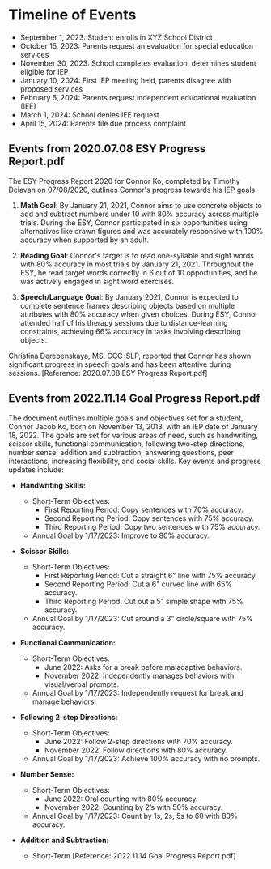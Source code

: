 # Timeline of Events

- September 1, 2023: Student enrolls in XYZ School District
- October 15, 2023: Parents request an evaluation for special education services
- November 30, 2023: School completes evaluation, determines student eligible for IEP
- January 10, 2024: First IEP meeting held, parents disagree with proposed services
- February 5, 2024: Parents request independent educational evaluation (IEE)
- March 1, 2024: School denies IEE request
- April 15, 2024: Parents file due process complaint

## Events from 2020.07.08 ESY Progress Report.pdf
The ESY Progress Report 2020 for Connor Ko, completed by Timothy Delavan on 07/08/2020, outlines Connor's progress towards his IEP goals. 

1. **Math Goal**: By January 21, 2021, Connor aims to use concrete objects to add and subtract numbers under 10 with 80% accuracy across multiple trials. During the ESY, Connor participated in six opportunities using alternatives like drawn figures and was accurately responsive with 100% accuracy when supported by an adult.

2. **Reading Goal**: Connor's target is to read one-syllable and sight words with 80% accuracy in most trials by January 21, 2021. Throughout the ESY, he read target words correctly in 6 out of 10 opportunities, and he was actively engaged in sight word exercises.

3. **Speech/Language Goal**: By January 2021, Connor is expected to complete sentence frames describing objects based on multiple attributes with 80% accuracy when given choices. During ESY, Connor attended half of his therapy sessions due to distance-learning constraints, achieving 66% accuracy in tasks involving describing objects.

Christina Derebenskaya, MS, CCC-SLP, reported that Connor has shown significant progress in speech goals and has been attentive during sessions.
[Reference: 2020.07.08 ESY Progress Report.pdf]

## Events from 2022.11.14 Goal Progress Report.pdf
The document outlines multiple goals and objectives set for a student, Connor Jacob Ko, born on November 13, 2013, with an IEP date of January 18, 2022. The goals are set for various areas of need, such as handwriting, scissor skills, functional communication, following two-step directions, number sense, addition and subtraction, answering questions, peer interactions, increasing flexibility, and social skills. Key events and progress updates include:

- **Handwriting Skills:** 
  - Short-Term Objectives: 
    - First Reporting Period: Copy sentences with 70% accuracy.
    - Second Reporting Period: Copy sentences with 75% accuracy.
    - Third Reporting Period: Copy two sentences with 75% accuracy.
  - Annual Goal by 1/17/2023: Improve to 80% accuracy.

- **Scissor Skills:**
  - Short-Term Objectives:
    - First Reporting Period: Cut a straight 6" line with 75% accuracy.
    - Second Reporting Period: Cut a 6" curved line with 65% accuracy.
    - Third Reporting Period: Cut out a 5" simple shape with 75% accuracy.
  - Annual Goal by 1/17/2023: Cut around a 3" circle/square with 75% accuracy.

- **Functional Communication:** 
  - Short-Term Objectives:
    - June 2022: Asks for a break before maladaptive behaviors.
    - November 2022: Independently manages behaviors with visual/verbal prompts.
  - Annual Goal by 1/17/2023: Independently request for break and manage behaviors.

- **Following 2-step Directions:** 
  - Short-Term Objectives:
    - June 2022: Follow 2-step directions with 70% accuracy.
    - November 2022: Follow directions with 80% accuracy.
  - Annual Goal by 1/17/2023: Achieve 100% accuracy with no prompts.

- **Number Sense:** 
  - Short-Term Objectives:
    - June 2022: Oral counting with 80% accuracy.
    - November 2022: Counting by 2’s with 50% accuracy.
  - Annual Goal by 1/17/2023: Count by 1s, 2s, 5s to 60 with 80% accuracy.

- **Addition and Subtraction:** 
  - Short-Term
[Reference: 2022.11.14 Goal Progress Report.pdf]
